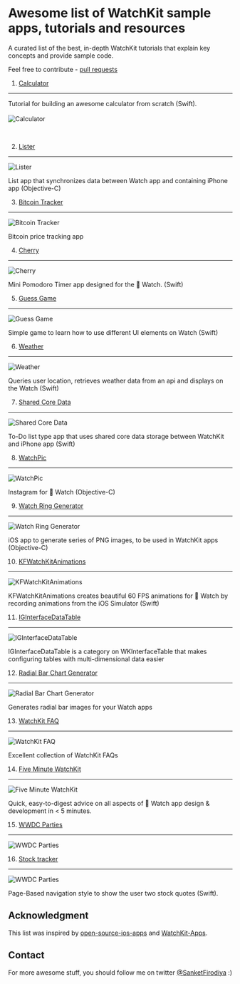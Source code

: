 # Awesome list of WatchKit sample apps, tutorials and resources
A curated list of the best, in-depth WatchKit tutorials that explain key concepts and provide sample code.

Feel free to contribute - [pull requests](https://github.com/sanketfirodiya/sample-watchkit-apps/pulls)

1. [Calculator](http://www.noodlewerk.com/blog/calculator-apple-watch-tutorial/) 
---
Tutorial for building an awesome calculator from scratch (Swift).
<br/><br/>
![Calculator](https://github.com/sanketfirodiya/sample-watchkit-apps/blob/master/images/Calculator.png)

<br/>

2. [Lister](http://daniellam.me/blog/ios-watchkit-first-look/)
---
![Lister](https://github.com/sanketfirodiya/sample-watchkit-apps/blob/master/images/Lists.png)

List app that synchronizes data between Watch app and containing iPhone app (Objective-C)

3. [Bitcoin Tracker](http://www.raywenderlich.com/89562/watchkit-tutorial-with-swift-getting-started)
---
![Bitcoin Tracker](https://github.com/sanketfirodiya/sample-watchkit-apps/blob/master/images/Bitcoin.png)

Bitcoin price tracking app

4. [Cherry](https://github.com/kenshin03/Cherry)
---
![Cherry](https://github.com/sanketfirodiya/sample-watchkit-apps/blob/master/images/Cherry.png)

Mini Pomodoro Timer app designed for the  Watch. (Swift)

5. [Guess Game](http://www.appcoda.com/watchkit-introduction-tutorial/) 
---
![Guess Game](https://github.com/sanketfirodiya/sample-watchkit-apps/blob/master/images/Guess_Game.png)

Simple game to learn how to use different UI elements on Watch (Swift)

6. [Weather](http://connectthink.com/developers-corner/creating-a-watchkit-app-using-swift-part-one/)
---
![Weather](https://github.com/sanketfirodiya/sample-watchkit-apps/blob/master/images/Weather.png)

Queries user location, retrieves weather data from an api and displays on the Watch (Swift)

7. [Shared Core Data](http://www.makeandbuild.com/blog/post/watchkit-with-shared-core-data)
---
![Shared Core Data](https://github.com/sanketfirodiya/sample-watchkit-apps/blob/master/images/SharedCoreData.png)

To-Do list type app that uses shared core data storage between WatchKit and iPhone app (Swift)

8. [WatchPic](https://github.com/D-32/WatchPics)
---
![WatchPic](https://github.com/sanketfirodiya/sample-watchkit-apps/blob/master/images/WatchPic.png)

Instagram for  Watch (Objective-C)

9. [Watch Ring Generator](https://github.com/radianttap/WatchRingGenerator)
---
![Watch Ring Generator](https://github.com/sanketfirodiya/sample-watchkit-apps/blob/master/images/RingGenerator.png)

iOS app to generate series of PNG images, to be used in WatchKit apps (Objective-C)

10. [KFWatchKitAnimations](https://github.com/kiavashfaisali/KFWatchKitAnimations)
---
![KFWatchKitAnimations](https://github.com/sanketfirodiya/sample-watchkit-apps/blob/master/images/KFWatchKitAnimations.png)

KFWatchKitAnimations creates beautiful 60 FPS animations for  Watch by recording animations from the iOS Simulator (Swift)

11. [IGInterfaceDataTable](https://github.com/Instagram/IGInterfaceDataTable)
---
![IGInterfaceDataTable](https://github.com/sanketfirodiya/sample-watchkit-apps/blob/master/images/IGInterfaceDataTable.png)

IGInterfaceDataTable is a category on WKInterfaceTable that makes configuring tables with multi-dimensional data easier

12. [Radial Bar Chart Generator](http://hmaidasani.github.io/RadialChartImageGenerator/)
---
![Radial Bar Chart Generator](https://github.com/sanketfirodiya/sample-watchkit-apps/blob/master/images/Radial.png)

Generates radial bar images for your Watch apps

13. [WatchKit FAQ](http://www.raywenderlich.com/94672/watchkit-faq)
---
![WatchKit FAQ](https://github.com/sanketfirodiya/sample-watchkit-apps/blob/master/images/WatchKit_FAQ.jpg)

Excellent collection of WatchKit FAQs

14. [Five Minute WatchKit](http://www.fiveminutewatchkit.com/)
---
![Five Minute WatchKit](https://github.com/sanketfirodiya/sample-watchkit-apps/blob/master/images/FiveMinuteWatchKit.png)

Quick, easy-to-digest advice on all aspects of  Watch app design & development in < 5 minutes.

15. [WWDC Parties](https://github.com/sugarso/WWDC)
---
![WWDC Parties](https://github.com/sanketfirodiya/sample-watchkit-apps/blob/master/images/WWDCParties.png)

16. [Stock tracker](http://www.appdesignvault.com/apple-watch-tutorial-watchkit-xcode/)
---
![WWDC Parties](https://github.com/sanketfirodiya/sample-watchkit-apps/blob/master/images/Stocks.png)

Page-Based navigation style to show the user two stock quotes (Swift).

## Acknowledgment
This list was inspired by [open-source-ios-apps](https://github.com/dkhamsing/open-source-ios-apps) and [WatchKit-Apps](https://github.com/kostiakoval/WatchKit-Apps).

## Contact
For more awesome stuff, you should follow me on twitter [@SanketFirodiya](https://twitter.com/sanketfirodiya) :)
